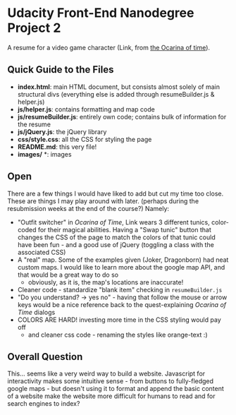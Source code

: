 # Udacity Front-End Nanodegree Project 2 #

A resume for a video game character (Link, from [the Ocarina of time](https://en.wikipedia.org/wiki/The_Legend_of_Zelda:_Ocarina_of_Time)).

## Quick Guide to the Files

* **index.html**: main HTML document, but consists almost solely of main structural divs (everything else is added through resumeBuilder.js & helper.js)
* **js/helper.js**: contains formatting and map code
* **js/resumeBuilder.js**: entirely own code; contains bulk of information for the resume
* **js/jQuery.js**: the jQuery library
* **css/style.css**: all the CSS for styling the page
* **README.md**: this very file!
* **images/** \*: images


## Open

There are a few things I would have liked to add but cut my time too close. These are things I may play around with later. (perhaps during the resubmission weeks at the end of the course?) Namely:

* "Outfit switcher" in *Ocarina of Time*, Link wears 3 different tunics, color-coded for their magical abilities. Having a "Swap tunic" button that changes the CSS of the page to match the colors of that tunic could have been fun - and a good use of jQuery (toggling a class with the associated CSS)
* A "real" map. Some of the examples given (Joker, Dragonborn) had neat custom maps. I would like to learn more about the google map API, and that would be a great way to do so 
  *  obviously, as it is, the map's locations are inaccurate!
* Cleaner code - standardize "blank item" checking in `resumeBuilder.js`
* "Do you understand? -> yes  no" - having that follow the mouse or arrow keys would be a nice reference back to the quest-explaining *Ocarina of Time* dialogs
* COLORS ARE HARD! investing more time in the CSS styling would pay off
  * and cleaner css code - renaming the styles like orange-text :)  


## Overall Question

This... seems like a very weird way to build a website. Javascript for interactivity makes some intuitive sense - from buttons to fully-fledged google maps - but doesn't using it to format and append the basic content of a website make the website more difficult for humans to read and for search engines to index? 
